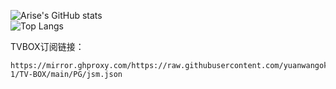 

![Arise's GitHub stats](https://github-readme-stats-ten-gilt.vercel.app/api?username=yuanwangokk-1&count_private=true&show_icons=true&theme=radical&include_all_commits=true)  
![Top Langs](https://github-readme-stats.vercel.app/api/top-langs/?username=yuanwangokk-1&layout=compact&hide=css,scss,shell,html&langs_count=8&show_icons=true&theme=radical)


TVBOX订阅链接： 

```
https://mirror.ghproxy.com/https://raw.githubusercontent.com/yuanwangokk-1/TV-BOX/main/PG/jsm.json
```
